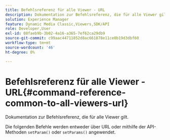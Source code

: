 ```yaml
---
title: Befehlsreferenz für alle Viewer - URL
description: Dokumentation zur Befehlsreferenz, die für alle Viewer gilt.
solution: Experience Manager
feature: Dynamic Media Classic,Viewers,SDK/API
role: Developer,User
exl-id: 08faeb9b-3b02-4a16-a365-7ef62ca29db9
source-git-commit: c99aac44711852d8ac661878e11ce0b19d3dbf60
workflow-type: tm+mt
source-wordcount: '46'
ht-degree: 0%

---
```


# Befehlsreferenz für alle Viewer - URL{#command-reference-common-to-all-viewers-url}

Dokumentation zur Befehlsreferenz, die für alle Viewer gilt.

Die folgenden Befehle werden entweder über URL oder mithilfe der API-Methoden `setParam()` oder `setParams()` angewendet.
